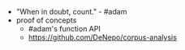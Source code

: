 - "When in doubt, count." - #adam
- proof of concepts
	- #adam's function API
	- https://github.com/DeNepo/corpus-analysis